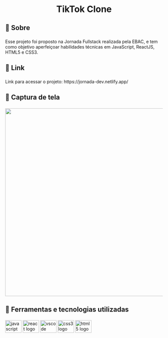 <h1 align="center">TikTok Clone</h1>

###

<h2 align="left">🎯 Sobre</h2>

###

<p align="left">Esse projeto foi proposto na Jornada Fullstack realizada pela EBAC, e tem como objetivo aperfeiçoar habilidades técnicas em JavaScript, ReactJS, HTML5 e CSS3.</p>

###

<h2 align="left">🔗 Link</h2>

###

<p align="left">Link para acessar o projeto: https://jornada-dev.netlify.app/</p>

###

<h2 align="left">📸 Captura de tela</h2>

###

<div align="center">
  <img height="600" src="https://uploaddeimagens.com.br/images/004/416/409/original/mobile_%281%29.png"  />
</div>

###

<h2 align="left">🚀 Ferramentas e tecnologias utilizadas</h2>

###

<div align="left">
  <img src="https://cdn.jsdelivr.net/gh/devicons/devicon/icons/javascript/javascript-original.svg" height="40" width="52" alt="javascript logo"  />
  <img src="https://cdn.jsdelivr.net/gh/devicons/devicon/icons/react/react-original-wordmark.svg" height="40" width="52" alt="react logo"  />
  <img src="https://cdn.jsdelivr.net/gh/devicons/devicon/icons/vscode/vscode-original.svg" height="40" width="52" alt="vscode logo"  />
  <img src="https://cdn.jsdelivr.net/gh/devicons/devicon/icons/css3/css3-original.svg" height="40" width="52" alt="css3 logo"  />
  <img src="https://cdn.jsdelivr.net/gh/devicons/devicon/icons/html5/html5-original.svg" height="40" width="52" alt="html5 logo"  />
</div>

###